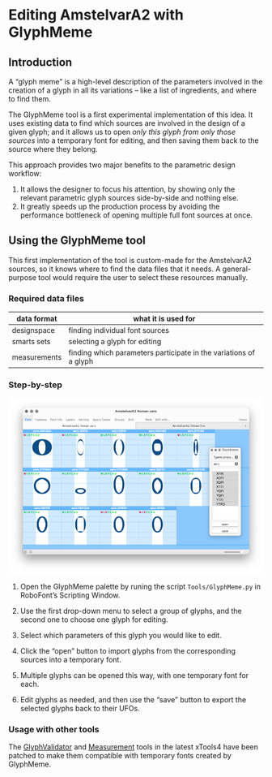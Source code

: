 Editing AmstelvarA2 with GlyphMeme
==================================


Introduction
------------

A “glyph meme” is a high-level description of the parameters involved in the creation of a glyph in all its variations – like a list of ingredients, and where to find them.

The GlyphMeme tool is a first experimental implementation of this idea. It uses existing data to find which sources are involved in the design of a given glyph; and it allows us to open *only this glyph from only those sources* into a temporary font for editing, and then saving them back to the source where they belong.

This approach provides two major benefits to the parametric design workflow:

1. It allows the designer to focus his attention, by showing only the relevant parametric glyph sources side-by-side and nothing else.
2. It greatly speeds up the production process by avoiding the performance bottleneck of opening multiple full font sources at once.


Using the GlyphMeme tool
------------------------

This first implementation of the tool is custom-made for the AmstelvarA2 sources, so it knows where to find the data files that it needs. A general-purpose tool would require the user to select these resources manually.

### Required data files

| data format        | what it is used for                                               |
|--------------------|-------------------------------------------------------------------|
| designspace        | finding individual font sources                                   |
| smarts sets        | selecting a glyph for editing                                     |
| measurements       | finding which parameters participate in the variations of a glyph |

### Step-by-step

![](GlyphMeme-demo.png)

1. Open the GlyphMeme palette by runing the script  `Tools/GlyphMeme.py` in RoboFont’s Scripting Window. 

2. Use the first drop-down menu to select a group of glyphs, and the second one to choose one glyph for editing.

3. Select which parameters of this glyph you would like to edit.

4. Click the “open” button to import glyphs from the corresponding sources into a temporary font.

5. Multiple glyphs can be opened this way, with one temporary font for each.

6. Edit glyphs as needed, and then use the “save” button to export the selected glyphs back to their UFOs. 


### Usage with other tools

The [GlyphValidator] and [Measurement] tools in the latest xTools4 have been patched to make them compatible with temporary fonts created by GlyphMeme.

[AmstelvarA2 repository]: #
[GlyphValidator]: #
[Measurement]: #
